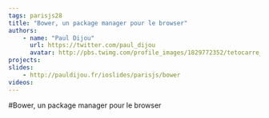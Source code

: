 ```yaml
---
tags: parisjs28
title: "Bower, un package manager pour le browser"
authors:
    - name: "Paul Dijou"
      url: https://twitter.com/paul_dijou
      avatar: http://pbs.twimg.com/profile_images/1829772352/tetocarre_bigger.jpg
projects:
slides:
    - http://pauldijou.fr/ioslides/parisjs/bower
videos:
---
```

#Bower, un package manager pour le browser
